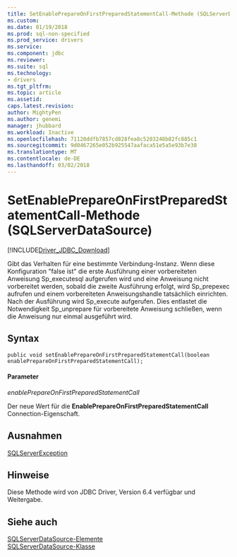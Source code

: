 ```yaml
---
title: SetEnablePrepareOnFirstPreparedStatementCall-Methode (SQLServerDataSource) | Microsoft Docs
ms.custom: 
ms.date: 01/19/2018
ms.prod: sql-non-specified
ms.prod_service: drivers
ms.service: 
ms.component: jdbc
ms.reviewer: 
ms.suite: sql
ms.technology:
- drivers
ms.tgt_pltfrm: 
ms.topic: article
ms.assetid: 
caps.latest.revision: 
author: MightyPen
ms.author: genemi
manager: jhubbard
ms.workload: Inactive
ms.openlocfilehash: 71120ddfb7857cd828fea8c5203248b82fc885c1
ms.sourcegitcommit: 9d0467265e052b925547aafaca51e5a5e93b7e38
ms.translationtype: MT
ms.contentlocale: de-DE
ms.lasthandoff: 03/02/2018
---
```

# <a name="setenableprepareonfirstpreparedstatementcall-method-sqlserverdatasource"></a>SetEnablePrepareOnFirstPreparedStatementCall-Methode (SQLServerDataSource)
[!INCLUDE[Driver_JDBC_Download](../../../includes/driver_jdbc_download.md)]

  Gibt das Verhalten für eine bestimmte Verbindung-Instanz. Wenn diese Konfiguration "false ist" die erste Ausführung einer vorbereiteten Anweisung Sp_executesql aufgerufen wird und eine Anweisung nicht vorbereitet werden, sobald die zweite Ausführung erfolgt, wird Sp_prepexec aufrufen und einem vorbereiteten Anweisungshandle tatsächlich einrichten. Nach der Ausführung wird Sp_execute aufgerufen. Dies entlastet die Notwendigkeit Sp_unprepare für vorbereitete Anweisung schließen, wenn die Anweisung nur einmal ausgeführt wird.  
## <a name="syntax"></a>Syntax  
  
```
public void setEnablePrepareOnFirstPreparedStatementCall(boolean enablePrepareOnFirstPreparedStatementCall);  
```  
  
#### <a name="parameters"></a>Parameter  
 *enablePrepareOnFirstPreparedStatementCall*  
  
 Der neue Wert für die **EnablePrepareOnFirstPreparedStatementCall** Connection-Eigenschaft.  

## <a name="exceptions"></a>Ausnahmen  
 [SQLServerException](../../../connect/jdbc/reference/sqlserverexception-class.md)  
 
## <a name="remarks"></a>Hinweise  
 Diese Methode wird von JDBC Driver, Version 6.4 verfügbar und Weitergabe.
 
## <a name="see-also"></a>Siehe auch  
 [SQLServerDataSource-Elemente](../../../connect/jdbc/reference/sqlserverdatasource-members.md)   
 [SQLServerDataSource-Klasse](../../../connect/jdbc/reference/sqlserverdatasource-class.md)  
  
  
